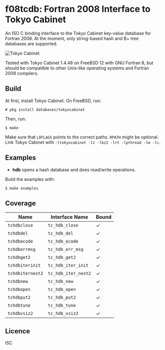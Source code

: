 # f08tcdb: Fortran 2008 Interface to Tokyo Cabinet
An ISO C binding interface to the Tokyo Cabinet key-value database for Fortran
2008. At the moment, only string-based hash and B+ tree databases are supported.

![Tokyo Cabinet](https://fallabs.com/tokyocabinet/logo.png)

Tested with Tokyo Cabinet 1.4.48 on FreeBSD 12 with GNU Fortran 8, but should be
compatible to other Unix-like operating systems and Fortran 2008 compilers.

## Build
At first, install Tokyo Cabinet. On FreeBSD, run:

```
# pkg install databases/tokyocabinet
```

Then, run:

```
$ make
```

Make sure that `LDFLAGS` points to the correct paths. `RPATH` might be
optional. Link Tokyo Cabinet with `-ltokyocabinet -lz -lbz2 -lrt -lpthread -lm
-lc`.

## Examples

* **hdb** opens a hash database and does read/write operations.

Build the examples with:

```
$ make examples
```

## Coverage

| Name             | Interface Name      | Bound |
| -----------------|---------------------|--------
| `tchdbclose`     | `tc_hdb_close`      |   ✓   |
| `tchdbdel`       | `tc_hdb_del`        |   ✓   |
| `tchdbecode`     | `tc_hdb_ecode`      |   ✓   |
| `tchdberrmsg`    | `tc_hdb_err_msg`    |   ✓   |
| `tchdbget2`      | `tc_hdb_get2`       |   ✓   |
| `tchdbiterinit`  | `tc_hdb_iter_init`  |   ✓   |
| `tchdbiternext2` | `tc_hdb_iter_next2` |   ✓   |
| `tchdbnew`       | `tc_hdb_new`        |   ✓   |
| `tchdbopen`      | `tc_hdb_open`       |   ✓   |
| `tchdbput2`      | `tc_hdb_put2`       |   ✓   |
| `tchdbtune`      | `tc_hdb_tune`       |   ✓   |
| `tchdbvsiz2`     | `tc_hdb_vsiz2`      |   ✓   |

## Licence
ISC
